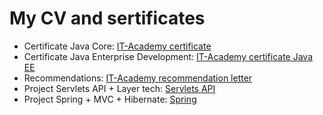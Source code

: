 # My CV and sertificates

* Certificate Java Core: [IT-Academy certificate](https://cloud.mail.ru/public/4ibD/3A57T3uKn)
* Certificate Java Enterprise Development: [IT-Academy certificate Java EE](https://cloud.mail.ru/public/2yUu/2cBxDXAYJ)
* Recommendations: [IT-Academy recommendation letter](https://cloud.mail.ru/public/AS8Q/B7uiiB5xn)
* Project Servlets API + Layer tech: [Servlets API](https://github.com/aliakskur/ProjectServlet)
* Project Spring + MVC + Hibernate: [Spring](https://github.com/aliakskur/ProjectSpring)


